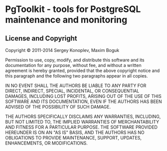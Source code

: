 # PgToolkit - tools for PostgreSQL maintenance and monitoring

## License and Copyright

Copyright &copy; 2011-2014 Sergey Konoplev, Maxim Boguk

Permission to use, copy, modify, and distribute this software and its
documentation for any purpose, without fee, and without a written
agreement is hereby granted, provided that the above copyright notice
and this paragraph and the following two paragraphs appear in all
copies.

IN NO EVENT SHALL THE AUTHORS BE LIABLE TO ANY PARTY FOR DIRECT,
INDIRECT, SPECIAL, INCIDENTAL, OR CONSEQUENTIAL DAMAGES, INCLUDING
LOST PROFITS, ARISING OUT OF THE USE OF THIS SOFTWARE AND ITS
DOCUMENTATION, EVEN IF THE AUTHORS HAS BEEN ADVISED OF THE POSSIBILITY
OF SUCH DAMAGE.

THE AUTHORS SPECIFICALLY DISCLAIMS ANY WARRANTIES, INCLUDING, BUT NOT
LIMITED TO, THE IMPLIED WARRANTIES OF MERCHANTABILITY AND FITNESS FOR
A PARTICULAR PURPOSE. THE SOFTWARE PROVIDED HEREUNDER IS ON AN "AS IS"
BASIS, AND THE AUTHORS HAS NO OBLIGATIONS TO PROVIDE MAINTENANCE,
SUPPORT, UPDATES, ENHANCEMENTS, OR MODIFICATIONS.
